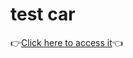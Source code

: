 # test car
 
 :point_right:[Click here to access it](https://odraudep.github.io/test-car/):point_left:	

